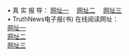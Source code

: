 &#8226; 真 实 报 导：
<a href="http://css22.ga:81/read/" target="_blank">网址一</a>
　<a href="http://tv555.cf/" target="_blank">网址二</a>
　<a href="http://qq404.cf/read/" target="_blank">网址三</a>
　<br />
&#8226; TruthNews电子报(书) 在线阅读网址：<br />
  <a href="http://css22.ga:81/read/" target="_blank">网址一</a><br />
  <a href="http://tv555.cf/" target="_blank">网址二</a><br />
<a href="http://qq404.cf/read/" target="_blank">网址三</a><br />
